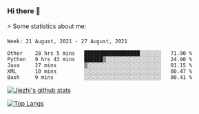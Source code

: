 ### Hi there 👋

⚡ Some statistics about me:


<!--START_SECTION:waka-->
```text
Week: 21 August, 2021 - 27 August, 2021

Other    28 hrs 5 mins   ██████████████████░░░░░░░   71.90 % 
Python   9 hrs 43 mins   ██████▒░░░░░░░░░░░░░░░░░░   24.90 % 
Java     27 mins         ▒░░░░░░░░░░░░░░░░░░░░░░░░   01.15 % 
XML      10 mins         ░░░░░░░░░░░░░░░░░░░░░░░░░   00.47 % 
Bash     9 mins          ░░░░░░░░░░░░░░░░░░░░░░░░░   00.41 % 
```
<!--END_SECTION:waka-->





[![Jiezhi's github stats](https://github-readme-stats.vercel.app/api?username=Jiezhi&show_icons=true)](https://github.com/Jiezhi/github-readme-stats)

[![Top Langs](https://github-readme-stats.vercel.app/api/top-langs/?username=Jiezhi&hide=javascript,html)](https://github.com/Jiezhi/github-readme-stats)
<!--
**Jiezhi/Jiezhi** is a ✨ _special_ ✨ repository because its `README.md` (this file) appears on your GitHub profile.

Here are some ideas to get you started:

- 🔭 I’m currently working on ...
- 🌱 I’m currently learning ...
- 👯 I’m looking to collaborate on ...
- 🤔 I’m looking for help with ...
- 💬 Ask me about ...
- 📫 How to reach me: ...
- 😄 Pronouns: ...
- ⚡ Fun fact: ...
-->

